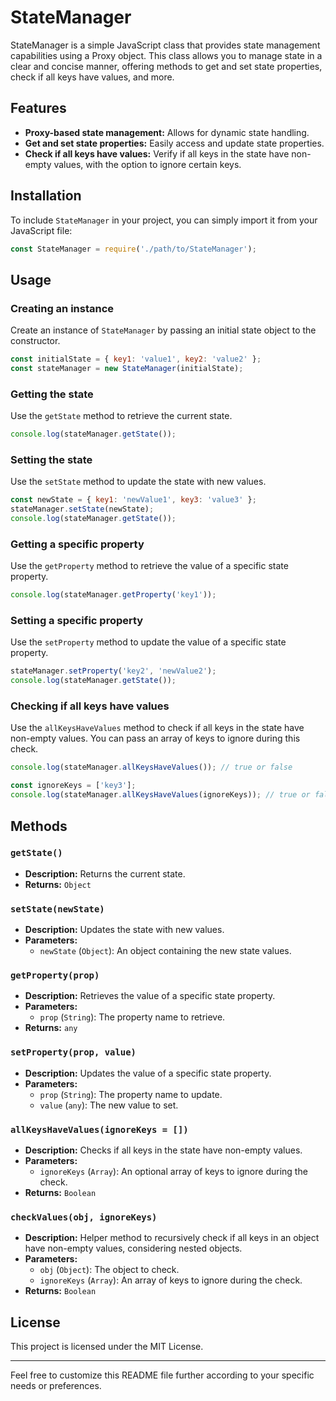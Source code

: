# StateManager

StateManager is a simple JavaScript class that provides state management capabilities using a Proxy object. This class allows you to manage state in a clear and concise manner, offering methods to get and set state properties, check if all keys have values, and more.

## Features

- **Proxy-based state management:** Allows for dynamic state handling.
- **Get and set state properties:** Easily access and update state properties.
- **Check if all keys have values:** Verify if all keys in the state have non-empty values, with the option to ignore certain keys.

## Installation

To include `StateManager` in your project, you can simply import it from your JavaScript file:

```javascript
const StateManager = require('./path/to/StateManager');
```

## Usage

### Creating an instance

Create an instance of `StateManager` by passing an initial state object to the constructor.

```javascript
const initialState = { key1: 'value1', key2: 'value2' };
const stateManager = new StateManager(initialState);
```

### Getting the state

Use the `getState` method to retrieve the current state.

```javascript
console.log(stateManager.getState());
```

### Setting the state

Use the `setState` method to update the state with new values.

```javascript
const newState = { key1: 'newValue1', key3: 'value3' };
stateManager.setState(newState);
console.log(stateManager.getState());
```

### Getting a specific property

Use the `getProperty` method to retrieve the value of a specific state property.

```javascript
console.log(stateManager.getProperty('key1'));
```

### Setting a specific property

Use the `setProperty` method to update the value of a specific state property.

```javascript
stateManager.setProperty('key2', 'newValue2');
console.log(stateManager.getState());
```

### Checking if all keys have values

Use the `allKeysHaveValues` method to check if all keys in the state have non-empty values. You can pass an array of keys to ignore during this check.

```javascript
console.log(stateManager.allKeysHaveValues()); // true or false

const ignoreKeys = ['key3'];
console.log(stateManager.allKeysHaveValues(ignoreKeys)); // true or false
```

## Methods

### `getState()`

- **Description:** Returns the current state.
- **Returns:** `Object`

### `setState(newState)`

- **Description:** Updates the state with new values.
- **Parameters:**
  - `newState` (`Object`): An object containing the new state values.

### `getProperty(prop)`

- **Description:** Retrieves the value of a specific state property.
- **Parameters:**
  - `prop` (`String`): The property name to retrieve.
- **Returns:** `any`

### `setProperty(prop, value)`

- **Description:** Updates the value of a specific state property.
- **Parameters:**
  - `prop` (`String`): The property name to update.
  - `value` (`any`): The new value to set.

### `allKeysHaveValues(ignoreKeys = [])`

- **Description:** Checks if all keys in the state have non-empty values.
- **Parameters:**
  - `ignoreKeys` (`Array`): An optional array of keys to ignore during the check.
- **Returns:** `Boolean`

### `checkValues(obj, ignoreKeys)`

- **Description:** Helper method to recursively check if all keys in an object have non-empty values, considering nested objects.
- **Parameters:**
  - `obj` (`Object`): The object to check.
  - `ignoreKeys` (`Array`): An array of keys to ignore during the check.
- **Returns:** `Boolean`

## License

This project is licensed under the MIT License.

---

Feel free to customize this README file further according to your specific needs or preferences.
